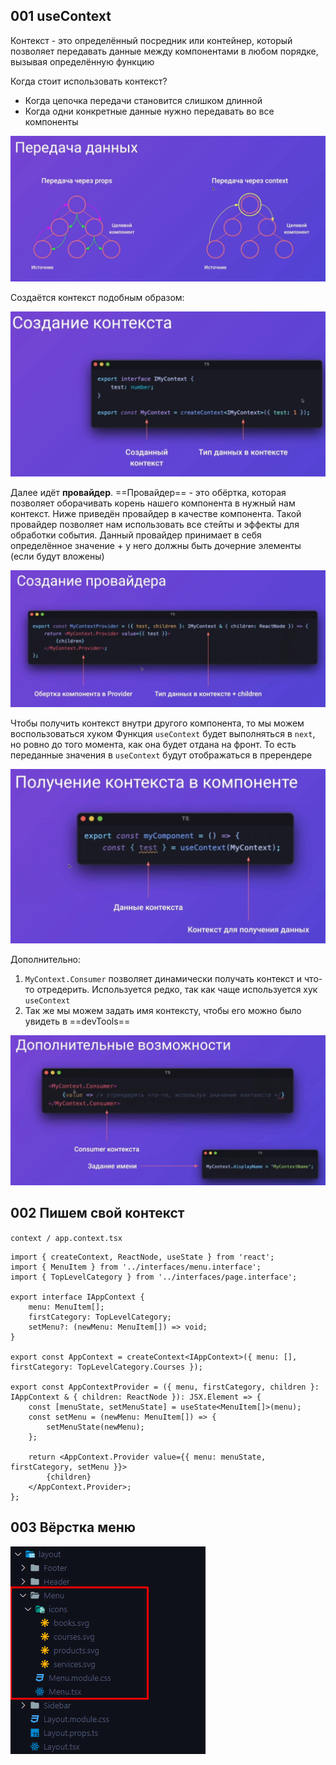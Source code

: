 
## 001 useContext

Контекст - это определённый посредник или контейнер, который позволяет передавать данные между компонентами в любом порядке, вызывая определённую функцию 

Когда стоит использовать контекст?
- Когда цепочка передачи становится слишком длинной
- Когда одни конкретные данные нужно передавать во все компоненты

![](_png/Pasted%20image%2020230126193224.png)

Создаётся контекст подобным образом:

![](_png/Pasted%20image%2020230126193647.png)

Далее идёт **провайдер**. 
==Провайдер== - это обёртка, которая позволяет оборачивать корень нашего компонента в нужный нам контекст.
Ниже приведён провайдер в качестве компонента. Такой провайдер позволяет нам использовать все стейты и эффекты для обработки события. Данный провайдер принимает в себя определённое значение + у него должны быть дочерние элементы (если будут вложены)

![](_png/Pasted%20image%2020230126193735.png)

Чтобы получить контекст внутри другого компонента, то мы можем воспользоваться хуком
Функция `useContext` будет выполняться в `next`, но ровно до того момента, как она будет отдана на фронт. То есть переданные значения в `useContext` будут отображаться в пререндере

![](_png/Pasted%20image%2020230126193937.png)

Дополнительно:
1) `MyContext.Consumer` позволяет динамически получать контекст и что-то отредерить. Используется редко, так как чаще используется хук `useContext`
2) Так же мы можем задать имя контексту, чтобы его можно было увидеть в ==devTools==

![](_png/Pasted%20image%2020230126194038.png)

## 002 Пишем свой контекст





`context / app.context.tsx`
```TSX
import { createContext, ReactNode, useState } from 'react';
import { MenuItem } from '../interfaces/menu.interface';
import { TopLevelCategory } from '../interfaces/page.interface';

export interface IAppContext {
	menu: MenuItem[];
	firstCategory: TopLevelCategory;
	setMenu?: (newMenu: MenuItem[]) => void;
}

export const AppContext = createContext<IAppContext>({ menu: [], firstCategory: TopLevelCategory.Courses });

export const AppContextProvider = ({ menu, firstCategory, children }: IAppContext & { children: ReactNode }): JSX.Element => {
	const [menuState, setMenuState] = useState<MenuItem[]>(menu);
	const setMenu = (newMenu: MenuItem[]) => {
		setMenuState(newMenu);
	};

	return <AppContext.Provider value={{ menu: menuState, firstCategory, setMenu }}>
		{children}
	</AppContext.Provider>;
};
```








## 003 Вёрстка меню




![](_png/Pasted%20image%2020230127171140.png)



